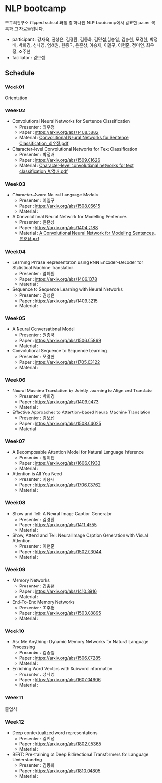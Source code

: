 # NLP bootcamp
모두의연구소 flipped school 과정 중 하나인 NLP bootcamp에서 발표한 paper 목록과 그 자료들입니다.

+ participant : 강재욱, 권성은, 김경환, 김동화, 김민섭,김승일,  김충현, 모경현, 박정배, 박희경, 성나영, 염혜원, 원종국, 윤훈상, 이승재, 이일구, 이현준, 정미연, 최우정, 조주현
+ faciliator : 김보섭

## Schedule
### Week01
Orientation
### Week02
+ Convolutional Neural Networks for Sentence Classification
  - Presenter : 최우정 
  - Paper : https://arxiv.org/abs/1408.5882
  - Material : [Convolutional Neural Networks for Sentence Classification_최우정.pdf](https://github.com/modulabs/NLP-bootcamp/blob/master/week02/Convolutional%20Neural%20Networks%20for%20Sentence%20Classification_%EC%B5%9C%EC%9A%B0%EC%A0%95.pdf)
+ Character-level Convolutional Networks for Text Classification
  - Presenter : 박정배
  - Paper : https://arxiv.org/abs/1509.01626
  - Material :  [Character-level convolutional networks for text classification_박정배.pdf](https://github.com/modulabs/NLP-bootcamp/blob/master/week02/Character-level%20convolutional%20networks%20for%20text%20classification_%EB%B0%95%EC%A0%95%EB%B0%B0.pdf)
### Week03
+ Character-Aware Neural Language Models
  - Presenter : 이일구
  - Paper : https://arxiv.org/abs/1508.06615
  - Material : 
+ A Convolutional Neural Network for Modelling Sentences
  - Presenter : 윤훈상
  - Paper : https://arxiv.org/abs/1404.2188
  - Material : [A Convolutional Neural Network for Modelling Sentences_윤훈상.pdf](https://github.com/modulabs/NLP-bootcamp/blob/master/week03/A%20Convolutional%20Neural%20Network%20for%20Modelling%20Sentences_%EC%9C%A4%ED%9B%88%EC%83%81.pdf)
### Week04
+ Learning Phrase Representation using RNN Encoder-Decoder for Statistical Machine Translation
	- Presenter : 염혜원
	- Paper : https://arxiv.org/abs/1406.1078
	- Material :  
+ Sequence to Sequence Learning with Neural Networks
	- Presenter : 권성은
	- Paper : https://arxiv.org/abs/1409.3215
	- Material :  
### Week05
+ A Neural Conversational Model
	- Presenter : 원종국
	- Paper : https://arxiv.org/abs/1506.05869
	- Material :
+ Convolutional Sequence to Sequence Learning
	- Presenter : 모경현
	- Paper : https://arxiv.org/abs/1705.03122
	- Material :   
### Week06
+ Neural Machine Translation by Jointly Learning to Align and Translate
	- Presenter : 박희경
	- Paper : https://arxiv.org/abs/1409.0473
	- Material : 
+ Effective Approaches to Attention-based Neural Machine Translation
	- Presenter : 김보섭
	- Paper : https://arxiv.org/abs/1508.04025
	- Material
### Week07
+ A Decomposable Attention Model for Natural Language Inference
	- Presenter : 정미연
	- Paper : https://arxiv.org/abs/1606.01933
	- Material : 
+ Attention is All You Need
	- Presenter : 이승재
	- Paper : https://arxiv.org/abs/1706.03762
	- Material :  
### Week08
+ Show and Tell: A Neural Image Caption Generator
	- Presenter : 김경환
	- Paper : https://arxiv.org/abs/1411.4555
	- Material : 
+ Show, Attend and Tell: Neural Image Caption Generation with Visual Attention
	- Presenter : 이현준
	- Paper : https://arxiv.org/abs/1502.03044
	- Material : 
### Week09
+ Memory Networks
	- Presenter : 김충현
	- Paper : https://arxiv.org/abs/1410.3916
	- Material : 
+ End-To-End Memory Networks
	- Presenter : 조주현
	- Paper : https://arxiv.org/abs/1503.08895
	- Material :   
### Week10
+ Ask Me Anything: Dynamic Memory Networks for Natural Language Processing
	- Presenter : 김승일
	- Paper : https://arxiv.org/abs/1506.07285
	- Material : 
+ Enriching Word Vectors with Subword Information
	- Presenter : 성나영
	- Paper : https://arxiv.org/abs/1607.04606
	- Material : 
### Week11
졸업식
### Week12
+ Deep contextualized word representations
	- Presenter : 김민섭
	- Paper : https://arxiv.org/abs/1802.05365
	- Material : 
+ BERT: Pre-training of Deep Bidirectional Transformers for Language Understanding
	- Presenter : 김동화
	- Paper : https://arxiv.org/abs/1810.04805
	- Material :  
